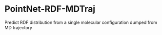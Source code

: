 # PointNet-RDF-MDTraj
Predict RDF distribution from a single molecular configuration dumped from MD trajectory
